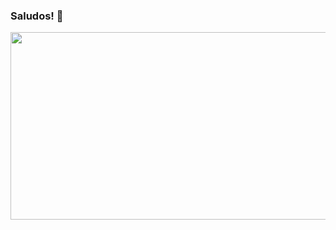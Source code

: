 ### Saludos! 👋
<img src="https://github.com/DevEscanor/DevEscanor/assets/168785294/4f3e8466-9feb-450b-b35f-9e40744cdf71" width="900" height="300">
<!--
**DevEscanor/DevEscanor** is a ✨ _special_ ✨ repository because its `README.md` (this file) appears on your GitHub profile.

Here are some ideas to get you started:

- 🔭 I’m currently working on ...
- 🌱 I’m currently learning ...
- 👯 I’m looking to collaborate on ...
- 🤔 I’m looking for help with ...
- 💬 Ask me about ...
- 📫 How to reach me: ...
- 😄 Pronouns: ...
- ⚡ Fun fact: ...
-->
